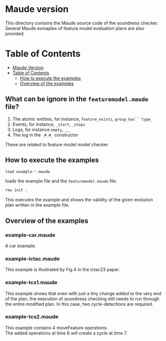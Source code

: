 # Maude version

This directory contains the Maude source code of the soundness checker. 
Several Maude exmaples of feature model evaluation plans are also provided. 


Table of Contents
=================

   * [Maude Version](#Maude-version)
   * [Table of Contents](#table-of-contents)
      * [How to execute the examples](#run)
      * [Overview of the examples](#overview)

## What can be ignore in the `featuremodel.maude` file?
1. The atomic entities, for instance, `feature_exists`, `group_has```type_`
2. Events, for instance, `_start`, `_stops`
3. Logs, for instance `empty`, `_,_`
4. The log in the `_#_#_` constructor

These are related to feature model model checker.

## How to execute the examples

 
```sh
load example-*.maude 
```
loads the example file and the `featuremodel.maude` file. 

```sh
rew init .
```
This executes the example and shows the validity of the given evolution plan written in the example file.

## Overview of the examples
### example-car.maude
A car example.

### example-ictac.maude
This example is illustrated by Fig.4 in the ictac23 paper.

### example-tcs1.maude
This example shows that even with just a tiny change added to the very end of the plan, 
the execution of soundness checking still needs to run through the entire modified plan.
In this case, two cycle-detections are required.

### example-tcs2.maude
This example contains 4 moveFeature operations.  
The added operations at time 6 will create a cycle at time 7.
